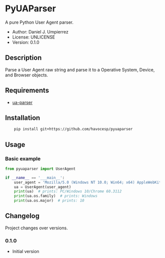 # PyUAParser

A pure Python User Agent parser.

 - Author: Daniel J. Umpierrez
 - License: UNLICENSE
 - Version: 0.1.0

## Description

Parse a User Agent raw string and parse it to a Operative System, Device, and Browser objects. 

## Requirements

 - [ua-parser](https://pypi.org/project/ua-parser)

## Installation
```sh
    pip install git+https://github.com/havocesp/pyuaparser
```

## Usage

### Basic example

```python
from pyuaparser import UserAgent

if __name__ == '___main__':
    user_agent = 'Mozilla/5.0 (Windows NT 10.0; Win64; x64) AppleWebKit/537.36 (KHTML, like Gecko) Chrome/60.0.3112.113 Safari/537.36'
    ua = UserAgent(user_agent)
    print(ua)  # prints: PC/Windows 10/Chrome 60.3112
    print(ua.os.family)  # prints: Windows
    print(ua.os.major)  # prints: 10
```

## Changelog

Project changes over versions.

### 0.1.0
- Initial version
